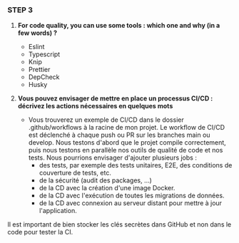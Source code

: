 ### STEP 3

1. **For code quality, you can use some tools : which one and why (in a few words) ?**

   - Eslint
   - Typescript
   - Knip
   - Prettier
   - DepCheck
   - Husky

2. **Vous pouvez envisager de mettre en place un processus CI/CD : décrivez les actions nécessaires en quelques mots**

   - Vous trouverez un exemple de CI/CD dans le dossier .github/workflows à la racine de mon projet. Le workflow de CI/CD est déclenché à chaque push ou PR sur les branches main ou develop. Nous testons d'abord que le projet compile correctement, puis nous testons en parallèle nos outils de qualité de code et nos tests.
     Nous pourrions envisager d'ajouter plusieurs jobs :
     - des tests, par exemple des tests unitaires, E2E, des conditions de couverture de tests, etc.
     - de la sécurité (audit des packages, ...)
     - de la CD avec la création d'une image Docker.
     - de la CD avec l'exécution de toutes les migrations de données.
     - de la CD avec connexion au serveur distant pour mettre à jour l'application.

Il est important de bien stocker les clés secrètes dans GitHub et non dans le code pour tester la CI.
